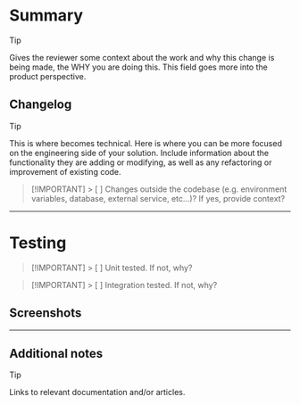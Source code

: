 # Summary

> [!TIP]
> Gives the reviewer some context about the work and why this change is being made, the WHY you are doing this. This field goes more into the product perspective.

## Changelog

> [!TIP]
> This is where becomes technical. Here is where you can be more focused on the engineering side of your solution. Include information about the functionality they are adding or modifying, as well as any refactoring or improvement of existing code.

> [!IMPORTANT] > [ ] Changes outside the codebase (e.g. environment variables, database, external service, etc...)? If yes, provide context?

---

# Testing

> [!IMPORTANT] > [ ] Unit tested. If not, why?

> [!IMPORTANT] > [ ] Integration tested. If not, why?

## Screenshots

---

## Additional notes

> [!TIP]
> Links to relevant documentation and/or articles.
